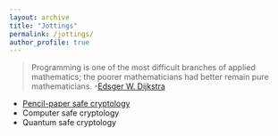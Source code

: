 ```yaml
---
layout: archive
title: "Jottings"
permalink: /jottings/
author_profile: true
---
```


> Programming is one of the most difficult branches of applied mathematics; the poorer mathematicians had better remain pure mathematicians.
> -[Edsger W. Dijkstra](https://en.wikiquote.org/wiki/Edsger_W._Dijkstra)

- [Pencil-paper safe cryptology](https://gkorpal.github.io/jottings/pencil)
- Computer safe cryptology
- Quantum safe cryptology
